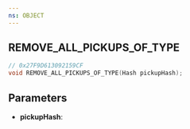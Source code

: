 ```yaml
---
ns: OBJECT
---
```

## REMOVE_ALL_PICKUPS_OF_TYPE

```c
// 0x27F9D613092159CF
void REMOVE_ALL_PICKUPS_OF_TYPE(Hash pickupHash);
```

## Parameters
* **pickupHash**:

